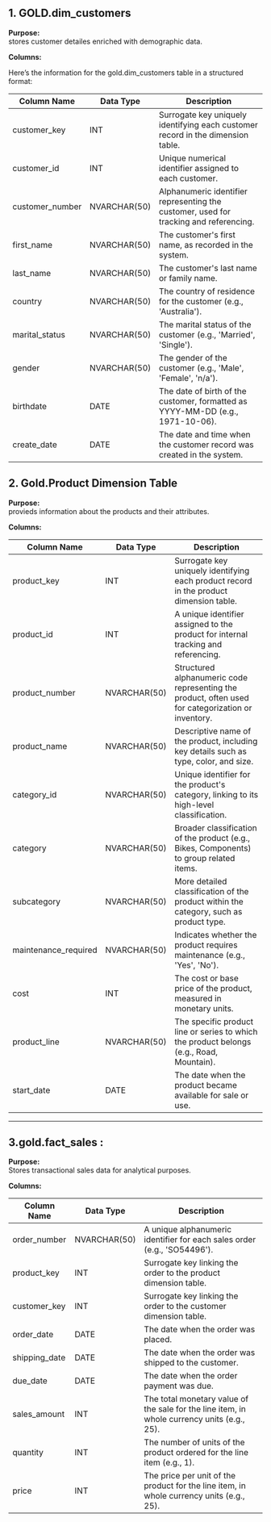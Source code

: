 
## 1. GOLD.dim_customers

**Purpose:**  
stores customer detailes enriched with demographic data.

**Columns:** 

 
Here’s the information for the gold.dim_customers table in a structured format:

| Column Name      | Data Type      | Description                                                                 |
|------------------|---------------|-----------------------------------------------------------------------------|
| customer_key     | INT           | Surrogate key uniquely identifying each customer record in the dimension table. |
| customer_id      | INT           | Unique numerical identifier assigned to each customer.                      |
| customer_number  | NVARCHAR(50)  | Alphanumeric identifier representing the customer, used for tracking and referencing. |
| first_name       | NVARCHAR(50)  | The customer's first name, as recorded in the system.                       |
| last_name        | NVARCHAR(50)  | The customer's last name or family name.                                    |
| country          | NVARCHAR(50)  | The country of residence for the customer (e.g., 'Australia').              |
| marital_status   | NVARCHAR(50)  | The marital status of the customer (e.g., 'Married', 'Single').             |
| gender           | NVARCHAR(50)  | The gender of the customer (e.g., 'Male', 'Female', 'n/a').                 |
| birthdate        | DATE          | The date of birth of the customer, formatted as YYYY-MM-DD (e.g., 1971-10-06). |
| create_date      | DATE          | The date and time when the customer record was created in the system.        |




## 2. Gold.Product Dimension Table

**Purpose:**  
provieds information about the products and their attributes.

**Columns:**

| Column Name          | Data Type      | Description                                                                                   |
|----------------------|---------------|----------------------------------------------------------------------------------------------|
| product_key          | INT           | Surrogate key uniquely identifying each product record in the product dimension table.        |
| product_id           | INT           | A unique identifier assigned to the product for internal tracking and referencing.            |
| product_number       | NVARCHAR(50)  | Structured alphanumeric code representing the product, often used for categorization or inventory. |
| product_name         | NVARCHAR(50)  | Descriptive name of the product, including key details such as type, color, and size.         |
| category_id          | NVARCHAR(50)  | Unique identifier for the product's category, linking to its high-level classification.        |
| category             | NVARCHAR(50)  | Broader classification of the product (e.g., Bikes, Components) to group related items.       |
| subcategory          | NVARCHAR(50)  | More detailed classification of the product within the category, such as product type.        |
| maintenance_required | NVARCHAR(50)  | Indicates whether the product requires maintenance (e.g., 'Yes', 'No').                       |
| cost                 | INT           | The cost or base price of the product, measured in monetary units.                            |
| product_line         | NVARCHAR(50)  | The specific product line or series to which the product belongs (e.g., Road, Mountain).      |
| start_date           | DATE          | The date when the product became available for sale or use.                                   |

---



## 3.**gold.fact_sales** :

**Purpose:**  
Stores transactional sales data for analytical purposes.

**Columns:**

| Column Name   | Data Type      | Description                                                                                 |
|---------------|---------------|--------------------------------------------------------------------------------------------|
| order_number  | NVARCHAR(50)  | A unique alphanumeric identifier for each sales order (e.g., 'SO54496').                   |
| product_key   | INT           | Surrogate key linking the order to the product dimension table.                            |
| customer_key  | INT           | Surrogate key linking the order to the customer dimension table.                           |
| order_date    | DATE          | The date when the order was placed.                                                        |
| shipping_date | DATE          | The date when the order was shipped to the customer.                                       |
| due_date      | DATE          | The date when the order payment was due.                                                   |
| sales_amount  | INT           | The total monetary value of the sale for the line item, in whole currency units (e.g., 25).|
| quantity      | INT           | The number of units of the product ordered for the line item (e.g., 1).                    |
| price         | INT           | The price per unit of the product for the line item, in whole currency units (e.g., 25).   |





